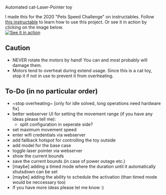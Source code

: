 Automated cat-Laser-Pointer toy

I made this for the 2020 "Pets Speed Challenge" on instructables.
Follow [this instructable](https://www.instructables.com/id/An-Automated-Cat-laser-pointer-toy/) to learn how to use this project.
Or see it in action by clicking on the image below. <br>
[![See it in action](https://img.youtube.com/vi/vp5igMt3IM0/0.jpg)](https://www.youtube.com/watch?v=vp5igMt3IM0)


## Caution
* NEVER rotate the motors by hand! You can and most probably will damage them.
* Motors tend to overheat during extend usage. Since this is a cat toy, stop it if not in use to prevent it from overheating.


##  To-Do (in no particular order)
* ~stop overheating~ [only for idle solved, long operations need hardware fix]
* better webserver UI for setting the movement range (if you have any ideas please tell me):
  * split configuration in seperate side?
* set maximum movement speed
* enter wifi credentials via webserver
* add fallback hotspot for controlling the toy outside
* add model for the base case
* toggle laser pointer via webserver
* show the current bounds
* save the current bounds (in case of power outage etc.)
* [maybe] adding a timed mode where the duration until it automatically shutsdown can be set
* [maybe] adding the ability to schedule the activation (than timed mode would be neccessary too)
* If you have more ideas please let me know :)
